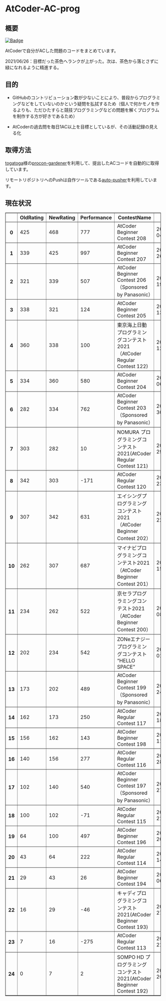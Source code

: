 # AtCoder-AC-prog

## 概要

[![Badge](https://cp-logo.vercel.app/atcoder/in708?logo=true)](https://atcoder.jp/users/in708)

AtCoderで自分がACした問題のコードをまとめています。  

2021/06/26：目標だった茶色へランクが上がった。次は、茶色から落とさずに緑になれるように精進する。

## 目的

* GitHubのコントリビューション数が少ないことにより、普段からプログラミングなどをしていないのかという疑問を払拭するため（個人で何かモノを作るよりも、ただひたすらと競技プログラミングなどの問題を解くプログラムを制作する方が好きであるため）

* AtCoderの過去問を毎日1AC以上を目標としているが、その活動記録の見える化

## 取得方法

[togatoga](https://github.com/togatoga)様の[procon-gardener](https://github.com/togatoga/procon-gardener)を利用して、提出したACコードを自動的に取得しています。

リモートリポジトリへのPushは自作ツールである[auto-pusher](https://github.com/i-708/auto-pusher)を利用しています。

## 現在状況
<table border="1" class="dataframe">
  <thead>
    <tr style="text-align: right;">
      <th></th>
      <th>OldRating</th>
      <th>NewRating</th>
      <th>Performance</th>
      <th>ContestName</th>
      <th>EndTime</th>
    </tr>
  </thead>
  <tbody>
    <tr>
      <th>0</th>
      <td>425</td>
      <td>468</td>
      <td>777</td>
      <td>AtCoder Beginner Contest 208</td>
      <td>2021-07-04T22:40:00+09:00</td>
    </tr>
    <tr>
      <th>1</th>
      <td>339</td>
      <td>425</td>
      <td>997</td>
      <td>AtCoder Beginner Contest 207</td>
      <td>2021-06-26T22:40:00+09:00</td>
    </tr>
    <tr>
      <th>2</th>
      <td>321</td>
      <td>339</td>
      <td>507</td>
      <td>AtCoder Beginner Contest 206（Sponsored by Panasonic）</td>
      <td>2021-06-19T22:40:00+09:00</td>
    </tr>
    <tr>
      <th>3</th>
      <td>338</td>
      <td>321</td>
      <td>124</td>
      <td>AtCoder Beginner Contest 205</td>
      <td>2021-06-13T22:40:00+09:00</td>
    </tr>
    <tr>
      <th>4</th>
      <td>360</td>
      <td>338</td>
      <td>100</td>
      <td>東京海上日動 プログラミングコンテスト2021（AtCoder Regular Contest 122)</td>
      <td>2021-06-12T23:00:00+09:00</td>
    </tr>
    <tr>
      <th>5</th>
      <td>334</td>
      <td>360</td>
      <td>580</td>
      <td>AtCoder Beginner Contest 204</td>
      <td>2021-06-06T22:40:00+09:00</td>
    </tr>
    <tr>
      <th>6</th>
      <td>282</td>
      <td>334</td>
      <td>762</td>
      <td>AtCoder Beginner Contest 203（Sponsored by Panasonic）</td>
      <td>2021-05-30T22:40:00+09:00</td>
    </tr>
    <tr>
      <th>7</th>
      <td>303</td>
      <td>282</td>
      <td>10</td>
      <td>NOMURA プログラミングコンテスト 2021(AtCoder Regular Contest 121)</td>
      <td>2021-05-29T23:00:00+09:00</td>
    </tr>
    <tr>
      <th>8</th>
      <td>342</td>
      <td>303</td>
      <td>-171</td>
      <td>AtCoder Regular Contest 120</td>
      <td>2021-05-23T22:00:00+09:00</td>
    </tr>
    <tr>
      <th>9</th>
      <td>307</td>
      <td>342</td>
      <td>631</td>
      <td>エイシングプログラミングコンテスト2021（AtCoder Beginner Contest 202）</td>
      <td>2021-05-22T22:40:00+09:00</td>
    </tr>
    <tr>
      <th>10</th>
      <td>262</td>
      <td>307</td>
      <td>687</td>
      <td>マイナビプログラミングコンテスト2021（AtCoder Beginner Contest 201）</td>
      <td>2021-05-15T22:40:00+09:00</td>
    </tr>
    <tr>
      <th>11</th>
      <td>234</td>
      <td>262</td>
      <td>522</td>
      <td>京セラプログラミングコンテスト2021（AtCoder Beginner Contest 200）</td>
      <td>2021-05-08T22:40:00+09:00</td>
    </tr>
    <tr>
      <th>12</th>
      <td>202</td>
      <td>234</td>
      <td>542</td>
      <td>ZONeエナジー プログラミングコンテスト  “HELLO SPACE”</td>
      <td>2021-05-01T22:40:00+09:00</td>
    </tr>
    <tr>
      <th>13</th>
      <td>173</td>
      <td>202</td>
      <td>489</td>
      <td>AtCoder Beginner Contest 199（Sponsored by Panasonic）</td>
      <td>2021-04-24T22:40:00+09:00</td>
    </tr>
    <tr>
      <th>14</th>
      <td>162</td>
      <td>173</td>
      <td>250</td>
      <td>AtCoder Regular Contest 117</td>
      <td>2021-04-18T23:00:00+09:00</td>
    </tr>
    <tr>
      <th>15</th>
      <td>156</td>
      <td>162</td>
      <td>143</td>
      <td>AtCoder Beginner Contest 198</td>
      <td>2021-04-11T22:40:00+09:00</td>
    </tr>
    <tr>
      <th>16</th>
      <td>140</td>
      <td>156</td>
      <td>277</td>
      <td>AtCoder Regular Contest 116</td>
      <td>2021-03-28T23:00:00+09:00</td>
    </tr>
    <tr>
      <th>17</th>
      <td>102</td>
      <td>140</td>
      <td>540</td>
      <td>AtCoder Beginner Contest 197（Sponsored by Panasonic）</td>
      <td>2021-03-27T22:40:00+09:00</td>
    </tr>
    <tr>
      <th>18</th>
      <td>100</td>
      <td>102</td>
      <td>-71</td>
      <td>AtCoder Regular Contest 115</td>
      <td>2021-03-21T22:00:00+09:00</td>
    </tr>
    <tr>
      <th>19</th>
      <td>64</td>
      <td>100</td>
      <td>497</td>
      <td>AtCoder Beginner Contest 196</td>
      <td>2021-03-20T22:40:00+09:00</td>
    </tr>
    <tr>
      <th>20</th>
      <td>43</td>
      <td>64</td>
      <td>222</td>
      <td>AtCoder Regular Contest 114</td>
      <td>2021-03-14T23:00:00+09:00</td>
    </tr>
    <tr>
      <th>21</th>
      <td>29</td>
      <td>43</td>
      <td>26</td>
      <td>AtCoder Beginner Contest 194</td>
      <td>2021-03-06T22:40:00+09:00</td>
    </tr>
    <tr>
      <th>22</th>
      <td>16</td>
      <td>29</td>
      <td>-46</td>
      <td>キャディプログラミングコンテスト2021(AtCoder Beginner Contest 193)</td>
      <td>2021-02-27T22:40:00+09:00</td>
    </tr>
    <tr>
      <th>23</th>
      <td>7</td>
      <td>16</td>
      <td>-275</td>
      <td>AtCoder Regular Contest 113</td>
      <td>2021-02-21T23:00:00+09:00</td>
    </tr>
    <tr>
      <th>24</th>
      <td>0</td>
      <td>7</td>
      <td>2</td>
      <td>SOMPO HD プログラミングコンテスト2021(AtCoder Beginner Contest 192)</td>
      <td>2021-02-20T22:40:00+09:00</td>
    </tr>
  </tbody>
</table>